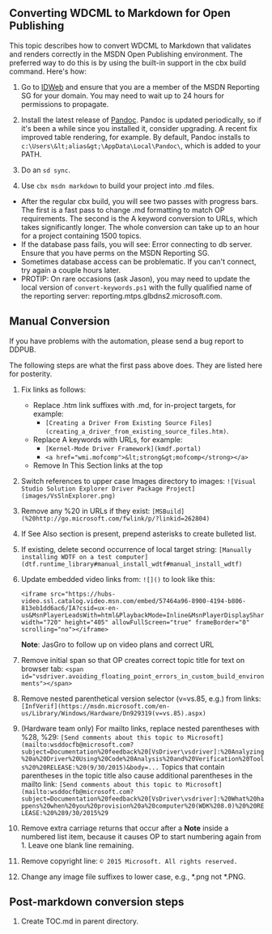 Converting WDCML to Markdown for Open Publishing
------------------------------------------------

This topic describes how to convert WDCML to Markdown that validates and renders correctly in the MSDN Open Publishing environment. The preferred way to do this is by using the built-in support in the cbx build command. Here's how:


1. Go to [IDWeb](https://idweb/identitymanagement/aspx/groups/AllGroups.aspx) and ensure that you are a member of the MSDN Reporting SG for your domain. You may need to wait up to 24 hours for permissions to propagate.

1.  Install the latest release of [ Pandoc](https://github.com/jgm/pandoc/releases).  Pandoc is updated periodically, so if it's been a while since you installed it, consider upgrading.  A recent fix improved table rendering, for example.  By default, Pandoc installs to `c:\Users\&lt;alias&gt;\AppData\Local\Pandoc\`, which is added to your PATH.

1. Do an `sd sync`.

2. Use `cbx msdn markdown` to build your project into .md files.

 * After the regular cbx build, you will see two passes with progress bars. The first is a fast pass to change .md formatting to match OP requirements. The second is the A keyword conversion to URLs, which takes significantly longer. The whole conversion can take up to an hour for a project containing 1500 topics.
 * If the database pass fails, you will see:
        Error connecting to db server. Ensure that you have perms on the MSDN Reporting SG.
 * Sometimes database access can be problematic. If you can't connect, try again a couple hours later.
 * PROTIP: On rare occasions (ask Jason), you may need to update the local version of `convert-keywords.ps1` with the fully qualified name of the reporting server: reporting.mtps.glbdns2.microsoft.com.

Manual Conversion
-----------------

If you have problems with the automation, please send a bug report to DDPUB.

The following steps are what the first pass above does. They are listed here for posterity.

1. Fix links as follows:
    * Replace .htm link suffixes with .md, for in-project targets, for example:
        * `[Creating a Driver From Existing Source Files](creating_a_driver_from_existing_source_files.htm)`.
    * Replace A keywords with URLs, for example:
        * `[Kernel-Mode Driver Framework](kmdf.portal)`
        * `<a href="wmi.mofcomp">&lt;strong&gt;mofcomp</strong></a>`
    * Remove In This Section links at the top

2. Switch references to upper case Images directory to images: `![Visual Studio Solution Explorer Driver Package Project](images/VsSlnExplorer.png)`

3. Remove any %20 in URLs if they exist: `[MSBuild](%20http://go.microsoft.com/fwlink/p/?linkid=262804)`

4. If See Also section is present, prepend asterisks to create bulleted list.

8. If existing, delete second occurrence of local target string: `[Manually installing WDTF on a test computer](dtf.runtime_library#manual_install_wdtf#manual_install_wdtf)`

9. Update embedded video links from: `![]()`
to look like this:

    ```
    <iframe src="https://hubs-video.ssl.catalog.video.msn.com/embed/57464a96-8900-4194-b806-813eb1dd6ac6/IA?csid=ux-en-us&MsnPlayerLeadsWith=html&PlaybackMode=Inline&MsnPlayerDisplayShareBar=false&MsnPlayerDisplayInfoButton=false&iframe=true&QualityOverride=HD" width="720" height="405" allowFullScreen="true" frameBorder="0" scrolling="no"></iframe>
    ```
    **Note**:  JasGro to follow up on video plans and correct URL

10. Remove initial span so that OP creates correct topic title for text on browser tab: `<span id="vsdriver.avoiding_floating_point_errors_in_custom_build_environments"></span>`

11. Remove nested parenthetical version selector (v=vs.85, e.g.) from links: `[InfVerif](https://msdn.microsoft.com/en-us/Library/Windows/Hardware/Dn929319(v=vs.85).aspx)`

12. (Hardware team only) For mailto links, replace nested parentheses with %28, %29: `[Send comments about this topic to Microsoft](mailto:wsddocfb@microsoft.com?subject=Documentation%20feedback%20[VsDriver\vsdriver]:%20Analyzing%20a%20Driver%20Using%20Code%20Analysis%20and%20Verification%20Tools%20%20RELEASE:%20(9/30/2015)&body=...` Topics that contain parentheses in the topic title also cause additional parentheses in the mailto link: `[Send comments about this topic to Microsoft](mailto:wsddocfb@microsoft.com?subject=Documentation%20feedback%20[VsDriver\vsdriver]:%20What%20happens%20when%20you%20provision%20a%20computer%20(WDK%208.0)%20%20RELEASE:%20%289/30/2015%29`

14. Remove extra carriage returns that occur after a **Note** inside a numbered list item, because it causes OP to start numbering again from 1. Leave one blank line remaining.

15. Remove copyright line: `© 2015 Microsoft. All rights reserved.`

16. Change any image file suffixes to lower case, e.g., *.png not *.PNG.

## Post-markdown conversion steps

1. Create TOC.md in parent directory.




